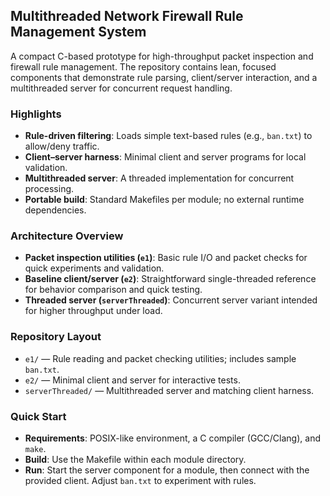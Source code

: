 ## Multithreaded Network Firewall Rule Management System

A compact C-based prototype for high-throughput packet inspection and firewall rule management. The repository contains lean, focused components that demonstrate rule parsing, client/server interaction, and a multithreaded server for concurrent request handling.

### Highlights
- **Rule-driven filtering**: Loads simple text-based rules (e.g., `ban.txt`) to allow/deny traffic.
- **Client–server harness**: Minimal client and server programs for local validation.
- **Multithreaded server**: A threaded implementation for concurrent processing.
- **Portable build**: Standard Makefiles per module; no external runtime dependencies.

### Architecture Overview
- **Packet inspection utilities (`e1`)**: Basic rule I/O and packet checks for quick experiments and validation.
- **Baseline client/server (`e2`)**: Straightforward single-threaded reference for behavior comparison and quick testing.
- **Threaded server (`serverThreaded`)**: Concurrent server variant intended for higher throughput under load.

### Repository Layout
- `e1/` — Rule reading and packet checking utilities; includes sample `ban.txt`.
- `e2/` — Minimal client and server for interactive tests.
- `serverThreaded/` — Multithreaded server and matching client harness.

### Quick Start
- **Requirements**: POSIX-like environment, a C compiler (GCC/Clang), and `make`.
- **Build**: Use the Makefile within each module directory.
- **Run**: Start the server component for a module, then connect with the provided client. Adjust `ban.txt` to experiment with rules.
